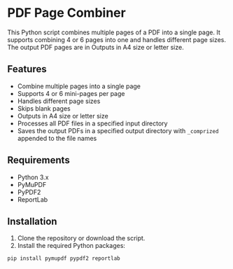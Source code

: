 # PDF Page Combiner

This Python script combines multiple pages of a PDF into a single page. It supports combining 4 or 6 pages into one and handles different page sizes. The output PDF pages are in Outputs in A4 size or letter size.

## Features

- Combine multiple pages into a single page
- Supports 4 or 6 mini-pages per page
- Handles different page sizes
- Skips blank pages
- Outputs in A4 size or letter size
- Processes all PDF files in a specified input directory
- Saves the output PDFs in a specified output directory with `_comprized` appended to the file names

## Requirements

- Python 3.x
- PyMuPDF
- PyPDF2
- ReportLab

## Installation

1. Clone the repository or download the script.
2. Install the required Python packages:

```sh
pip install pymupdf pypdf2 reportlab